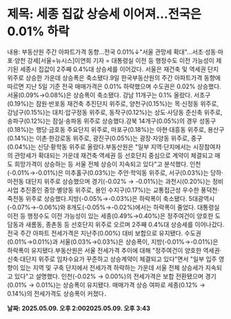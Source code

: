 # **제목: 세종 집값 상승세 이어져…전국은 0.01% 하락**

  내용: 부동산원 주간 아파트가격 동향…전국 0.01%↓"서울 관망세 확대"…서초·성동·마포·양천 강세[서울=뉴시스]이연희 기자 = 대통령실 이전 등 행정수도 이전 가능성이 제기된 세종시 집값이 2주째 0.4%대 상승세를 이어갔다. 서울은 재건축 및 역세권 단지 위주로 상승한 가운데 상승폭은 축소됐다.9일 한국부동산원의 주간 아파트가격 동향에 따르면 지난 5일 기준 전국 매매가격은 0.01% 하락했으며 수도권은 0.02% 상승했다.서울(0.09%→0.08%)은 상승폭이 축소됐다. 강남 11개구는 0.1% 올랐다. 서초구(0.19%)는 잠원·반포동 재건축 추진단지 위주로, 양천구(0.15%)는 목·신정동 위주로, 강남구(0.15%)는 대치·압구정동 위주로, 동작구(0.12%)는 상도·사당동 준신축 위주로, 송파구(0.12%)는 잠실·송파동 위주로 상승했다.강북 14개구(0.05%)의 경우 성동구(0.18%)는 행당·금호동 주요단지 위주로, 마포구(0.18%)는 아현·대흥동 위주로, 용산구(0.14%)는 이촌·한강로동 위주로, 광진구(0.05%)는 광장·자양동 위주로, 중구(0.04%)는 신당·황학동 위주로 올랐다.부동산원은 "일부 지역·단지에서는 시장참여자의 관망세가 확대되는 가운데 재건축·역세권 등 선호단지 중심으로 계약이 체결되고 매도 희망가격이 상승하는 등 서울 전체 상승이 지속되고 있다"고 분석했다. 인천(-0.01%→-0.01%)은 미추홀구(0.03%)는 주안·학익동 위주로, 서구(0.03%)는 당하·마전동 대단지 위주로 상승했으며 경기(-0.02% → -0.01%)는 과천시(0.20%)는 정비사업 추진중인 중앙·별양동 위주로, 용인 수지구(0.17%)는 교통접근성 우수한 풍덕천·죽전동 위주로 상승했다.지방(-0.05%→-0.03%)은 하락폭이 축소됐다. 5대광역시(-0.07%→-0.06%)와 8개도(-0.05%→-0.02%)에서는 하락폭이 줄었다. 대통령실 이전 등 행정수도 이전 가능성이 있는 세종(0.49%→0.40%)은 정주여건이 양호한 도담동과 새롬동, 종촌동 등 선호단지 위주로 오르며 2주째 0.4%대 상승세를 이어나갔다. 전국 주간 아파트 전세가격은 지난주(0.00%) 대비 보합으로 유지됐다. 수도권(0.01%→0.01%)과 서울(0.03%→0.03%)은 상승폭이, 지방(-0.01%→-0.01%)은 하락폭이 유지됐다.부동산원은 서울 전세가격 추이에 대해 "정주여건이 양호한 역세권·신축·대단지 위주로 임차수요가 꾸준하고 상승계약이 체결되고 있다"면서 "일부 입주 영향이 있는 지역 및 구축 단지에서 전세가격 하락하는 가운데 서울 전체 상승세가 지속되고 있다"고 설명했다. 인천(-0.02% → 0.00%)의 전세가격은 보합 전환됐으며 경기(0.01% → 0.01%)는 상승폭이 유지됐다. 매매가격 상승 여파로 세종(0.12% → 0.14%)의 전세가격도 상승폭이 커졌다．

  **날짜: 2025.05.09. 오후 2:002025.05.09. 오후 3:43**